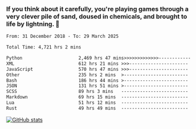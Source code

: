 ### If you think about it carefully, you're playing games through a very clever pile of sand, doused in chemicals, and brought to life by lightning.  👋


<!--START_SECTION:waka-->

```txt
From: 31 December 2018 - To: 29 March 2025

Total Time: 4,721 hrs 2 mins

Python                     2,469 hrs 47 mins>>>>>>>>>>>>>------------   52.32 %
XML                        612 hrs 21 mins >>>----------------------   12.97 %
JavaScript                 570 hrs 47 mins >>>----------------------   12.09 %
Other                      235 hrs 2 mins  >------------------------   04.98 %
Bash                       186 hrs 44 mins >------------------------   03.96 %
JSON                       131 hrs 51 mins >------------------------   02.79 %
SCSS                       89 hrs 3 mins   -------------------------   01.89 %
Markdown                   69 hrs 15 mins  -------------------------   01.47 %
Lua                        51 hrs 12 mins  -------------------------   01.08 %
Rust                       49 hrs 49 mins  -------------------------   01.06 %
```

<!--END_SECTION:waka-->

[![GitHub stats](https://github-readme-stats.vercel.app/api?username=XenophonLXH&show_icons=true&theme=dark)](https://github.com/anuraghazra/github-readme-stats)
